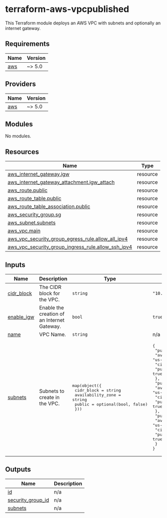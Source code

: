 # terraform-aws-vpcpublished

This Terraform module deploys an AWS VPC with subnets and optionally an internet gateway.

<!-- BEGIN_TF_DOCS -->
## Requirements

| Name | Version |
|------|---------|
| <a name="requirement_aws"></a> [aws](#requirement\_aws) | ~> 5.0 |

## Providers

| Name | Version |
|------|---------|
| <a name="provider_aws"></a> [aws](#provider\_aws) | ~> 5.0 |

## Modules

No modules.

## Resources

| Name | Type |
|------|------|
| [aws_internet_gateway.igw](https://registry.terraform.io/providers/hashicorp/aws/latest/docs/resources/internet_gateway) | resource |
| [aws_internet_gateway_attachment.igw_attach](https://registry.terraform.io/providers/hashicorp/aws/latest/docs/resources/internet_gateway_attachment) | resource |
| [aws_route.public](https://registry.terraform.io/providers/hashicorp/aws/latest/docs/resources/route) | resource |
| [aws_route_table.public](https://registry.terraform.io/providers/hashicorp/aws/latest/docs/resources/route_table) | resource |
| [aws_route_table_association.public](https://registry.terraform.io/providers/hashicorp/aws/latest/docs/resources/route_table_association) | resource |
| [aws_security_group.sg](https://registry.terraform.io/providers/hashicorp/aws/latest/docs/resources/security_group) | resource |
| [aws_subnet.subnets](https://registry.terraform.io/providers/hashicorp/aws/latest/docs/resources/subnet) | resource |
| [aws_vpc.main](https://registry.terraform.io/providers/hashicorp/aws/latest/docs/resources/vpc) | resource |
| [aws_vpc_security_group_egress_rule.allow_all_ipv4](https://registry.terraform.io/providers/hashicorp/aws/latest/docs/resources/vpc_security_group_egress_rule) | resource |
| [aws_vpc_security_group_ingress_rule.allow_ssh_ipv4](https://registry.terraform.io/providers/hashicorp/aws/latest/docs/resources/vpc_security_group_ingress_rule) | resource |

## Inputs

| Name | Description | Type | Default | Required |
|------|-------------|------|---------|:--------:|
| <a name="input_cidr_block"></a> [cidr\_block](#input\_cidr\_block) | The CIDR block for the VPC. | `string` | `"10.0.42.0/24"` | no |
| <a name="input_enable_igw"></a> [enable\_igw](#input\_enable\_igw) | Enable the creation of an Internet Gateway. | `bool` | `true` | no |
| <a name="input_name"></a> [name](#input\_name) | VPC Name. | `string` | n/a | yes |
| <a name="input_subnets"></a> [subnets](#input\_subnets) | Subnets to create in the VPC. | <pre>map(object({<br/>    cidr_block        = string<br/>    availability_zone = string<br/>    public            = optional(bool, false)<br/>  }))</pre> | <pre>{<br/>  "public-1a": {<br/>    "availability_zone": "us-east-1a",<br/>    "cidr_block": "10.0.42.0/26",<br/>    "public": true<br/>  },<br/>  "public-1b": {<br/>    "availability_zone": "us-east-1b",<br/>    "cidr_block": "10.0.42.64/26",<br/>    "public": true<br/>  },<br/>  "public-1c": {<br/>    "availability_zone": "us-east-1c",<br/>    "cidr_block": "10.0.42.128/26",<br/>    "public": true<br/>  }<br/>}</pre> | no |

## Outputs

| Name | Description |
|------|-------------|
| <a name="output_id"></a> [id](#output\_id) | n/a |
| <a name="output_security_group_id"></a> [security\_group\_id](#output\_security\_group\_id) | n/a |
| <a name="output_subnets"></a> [subnets](#output\_subnets) | n/a |
<!-- END_TF_DOCS -->
